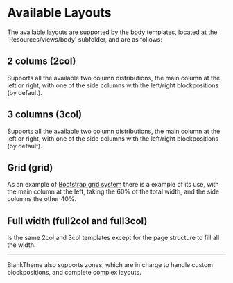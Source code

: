 
# Available Layouts

The available layouts are supported by the body templates, located at the `Resources/views/body' subfolder, and are as follows:

## 2 colums (2col)

Supports all the available two column distributions, the main column at the left or right, with one of the side columns with the left/right blockpositions (by default).

## 3 columns (3col)

Supports all the available two column distributions, the main column at the left or right, with one of the side columns with the left/right blockpositions (by default).

## Grid (grid)

As an example of [Bootstrap grid system](http://getbootstrap.com/css/#grid) there is a example of its use, with the main column at the left, taking the 60% of the total width, and the side columns the other 40%.

## Full width (full2col and full3col)

Is the same 2col and 3col templates except for the page structure to fill all the width.

---

BlankTheme also supports zones, which are in charge to handle custom blockpositions, and complete complex layouts.
